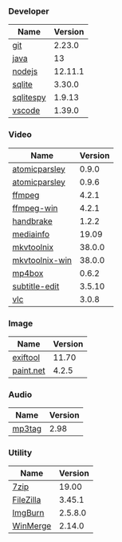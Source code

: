 
### Developer
Name                                                                                | Version
----                                                                                | -------
[git](https://github.com/git-for-windows/git/releases)                              | 2.23.0
[java](http://www.oracle.com/technetwork/java/javase/downloads/index.html)          | 13
[nodejs](https://nodejs.org/en/download/current/)                                   | 12.11.1
[sqlite](http://www.sqlite.org/download.html)                                       | 3.30.0
[sqlitespy](http://www.yunqa.de/delphi/doku.php/products/sqlitespy/index)           | 1.9.13
[vscode](https://code.visualstudio.com/updates)                                     | 1.39.0

### Video
Name                                                                                | Version
----                                                                                | -------
[atomicparsley](http://sourceforge.net/projects/atomicparsley/files/atomicparsley/) | 0.9.0
[atomicparsley](https://bitbucket.org/jonhedgerows/atomicparsley/downloads)         | 0.9.6
[ffmpeg](http://www.ffmpeg.org/download.html)                                       | 4.2.1
[ffmpeg-win](http://ffmpeg.zeranoe.com/builds/)                                     | 4.2.1
[handbrake](http://handbrake.fr/downloads.php)                                      | 1.2.2
[mediainfo](http://mediaarea.net/us/MediaInfo/Download/Windows)                     | 19.09
[mkvtoolnix](http://www.bunkus.org/videotools/mkvtoolnix/downloads.html)            | 38.0.0
[mkvtoolnix-win](http://www.fosshub.com/MKVToolNix.html)                            | 38.0.0
[mp4box](http://gpac.wp.mines-telecom.fr/mp4box/)                                   | 0.6.2
[subtitle-edit](https://github.com/SubtitleEdit/subtitleedit/releases)              | 3.5.10
[vlc](https://www.videolan.org/vlc/download-windows.html)                           | 3.0.8

### Image
Name                                                                                | Version
----                                                                                | -------
[exiftool](http://www.sno.phy.queensu.ca/~phil/exiftool/)                           | 11.70
[paint.net](http://www.getpaint.net/download.html)                                  | 4.2.5

### Audio
Name                                                                                | Version
----                                                                                | -------
[mp3tag](http://www.mp3tag.de/en/download.html)                                     | 2.98

### Utility
Name                                                                                | Version
----                                                                                | -------
[7zip](http://www.7-zip.org/download.html)                                          | 19.00
[FileZilla](https://filezilla-project.org/download.php?show_all=1)                  | 3.45.1
[ImgBurn](http://www.imgburn.com/index.php?act=download)                            | 2.5.8.0
[WinMerge](http://winmerge.org/downloads/)                                          | 2.14.0
